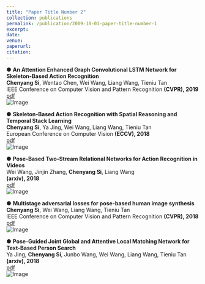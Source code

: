 ```yaml
---
title: "Paper Title Number 2"
collection: publications
permalink: /publication/2009-10-01-paper-title-number-1
excerpt: 
date: 
venue: 
paperurl: 
citation: 
---
```


● **An Attention Enhanced Graph Convolutional LSTM Network for Skeleton-Based Action Recognition**<br /> **Chenyang Si**, Wentao Chen, Wei Wang, Liang Wang, Tieniu Tan<br /> IEEE Conference on Computer Vision and Pattern Recognition **(CVPR), 2019**<br /> [pdf](https://arxiv.org/pdf/1902.09130.pdf)
<br /> ![Image](src) 

● **Skeleton-Based Action Recognition with Spatial Reasoning and Temporal Stack Learning**<br /> **Chenyang Si**, Ya Jing, Wei Wang, Liang Wang, Tieniu Tan<br /> European Conference on Computer Vision **(ECCV), 2018**<br /> [pdf](http://openaccess.thecvf.com/content_ECCV_2018/papers/Chenyang_Si_Skeleton-Based_Action_Recognition_ECCV_2018_paper.pdf)
<br /> ![Image](src) 

● **Pose-Based Two-Stream Relational Networks for Action Recognition in Videos**<br /> Wei Wang, Jinjin Zhang, **Chenyang Si**, Liang Wang<br /> **(arxiv), 2018**<br /> [pdf](https://arxiv.org/pdf/1805.08484.pdf)
<br /> ![Image](src) 

● **Multistage adversarial losses for pose-based human image synthesis**<br /> **Chenyang Si**, Wei Wang, Liang Wang, Tieniu Tan<br /> IEEE Conference on Computer Vision and Pattern Recognition **(CVPR), 2018**<br /> [pdf](http://openaccess.thecvf.com/content_cvpr_2018/papers/Si_Multistage_Adversarial_Losses_CVPR_2018_paper.pdf)
<br /> ![Image](src) 

● **Pose-Guided Joint Global and Attentive Local Matching Network for Text-Based Person Search**<br /> Ya Jing, **Chenyang Si**, Junbo Wang, Wei Wang, Liang Wang, Tieniu Tan<br /> **(arxiv), 2018**<br /> [pdf](https://arxiv.org/pdf/1809.08440.pdf)
<br /> ![Image](src) 
